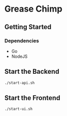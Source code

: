 # Grease Chimp

## Getting Started

### Dependencies

- Go
- NodeJS

## Start the Backend

```bash
./start-api.sh
```

## Start the Frontend

```bash
./start-ui.sh
```

